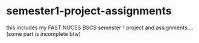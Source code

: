 # semester1-project-assignments
this includes my FAST NUCES BSCS semester 1 project and assignments....(some part is incomplete btw)
